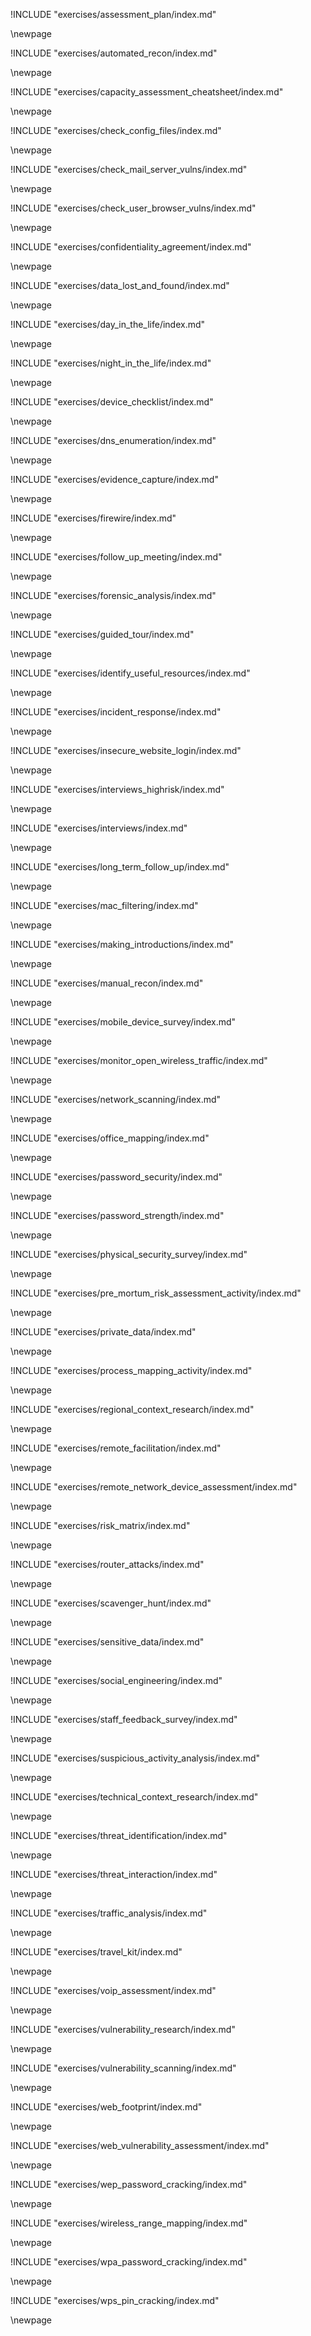 !INCLUDE "exercises/assessment_plan/index.md" 

\newpage


!INCLUDE "exercises/automated_recon/index.md" 

\newpage


!INCLUDE "exercises/capacity_assessment_cheatsheet/index.md" 

\newpage


!INCLUDE "exercises/check_config_files/index.md" 

\newpage


!INCLUDE "exercises/check_mail_server_vulns/index.md" 

\newpage


!INCLUDE "exercises/check_user_browser_vulns/index.md" 

\newpage


!INCLUDE "exercises/confidentiality_agreement/index.md" 

\newpage


!INCLUDE "exercises/data_lost_and_found/index.md" 

\newpage


!INCLUDE "exercises/day_in_the_life/index.md" 

\newpage


!INCLUDE "exercises/night_in_the_life/index.md" 

\newpage


!INCLUDE "exercises/device_checklist/index.md" 

\newpage


!INCLUDE "exercises/dns_enumeration/index.md" 

\newpage


!INCLUDE "exercises/evidence_capture/index.md" 

\newpage


!INCLUDE "exercises/firewire/index.md" 

\newpage


!INCLUDE "exercises/follow_up_meeting/index.md" 

\newpage


!INCLUDE "exercises/forensic_analysis/index.md" 

\newpage


!INCLUDE "exercises/guided_tour/index.md" 

\newpage


!INCLUDE "exercises/identify_useful_resources/index.md" 

\newpage


!INCLUDE "exercises/incident_response/index.md" 

\newpage


!INCLUDE "exercises/insecure_website_login/index.md" 

\newpage


!INCLUDE "exercises/interviews_highrisk/index.md" 

\newpage


!INCLUDE "exercises/interviews/index.md" 

\newpage


!INCLUDE "exercises/long_term_follow_up/index.md" 

\newpage


!INCLUDE "exercises/mac_filtering/index.md" 

\newpage


!INCLUDE "exercises/making_introductions/index.md" 

\newpage


!INCLUDE "exercises/manual_recon/index.md" 

\newpage


!INCLUDE "exercises/mobile_device_survey/index.md" 

\newpage


!INCLUDE "exercises/monitor_open_wireless_traffic/index.md" 

\newpage


!INCLUDE "exercises/network_scanning/index.md" 

\newpage


!INCLUDE "exercises/office_mapping/index.md" 

\newpage


!INCLUDE "exercises/password_security/index.md" 

\newpage


!INCLUDE "exercises/password_strength/index.md" 

\newpage


!INCLUDE "exercises/physical_security_survey/index.md" 

\newpage


!INCLUDE "exercises/pre_mortum_risk_assessment_activity/index.md" 

\newpage


!INCLUDE "exercises/private_data/index.md" 

\newpage


!INCLUDE "exercises/process_mapping_activity/index.md" 

\newpage


!INCLUDE "exercises/regional_context_research/index.md" 

\newpage


!INCLUDE "exercises/remote_facilitation/index.md" 

\newpage


!INCLUDE "exercises/remote_network_device_assessment/index.md" 

\newpage


!INCLUDE "exercises/risk_matrix/index.md" 

\newpage


!INCLUDE "exercises/router_attacks/index.md" 

\newpage


!INCLUDE "exercises/scavenger_hunt/index.md" 

\newpage


!INCLUDE "exercises/sensitive_data/index.md" 

\newpage


!INCLUDE "exercises/social_engineering/index.md" 

\newpage


!INCLUDE "exercises/staff_feedback_survey/index.md" 

\newpage


!INCLUDE "exercises/suspicious_activity_analysis/index.md" 

\newpage


!INCLUDE "exercises/technical_context_research/index.md" 

\newpage


!INCLUDE "exercises/threat_identification/index.md" 

\newpage


!INCLUDE "exercises/threat_interaction/index.md" 

\newpage


!INCLUDE "exercises/traffic_analysis/index.md" 

\newpage


!INCLUDE "exercises/travel_kit/index.md" 

\newpage


!INCLUDE "exercises/voip_assessment/index.md" 

\newpage


!INCLUDE "exercises/vulnerability_research/index.md" 

\newpage


!INCLUDE "exercises/vulnerability_scanning/index.md" 

\newpage


!INCLUDE "exercises/web_footprint/index.md" 

\newpage


!INCLUDE "exercises/web_vulnerability_assessment/index.md" 

\newpage


!INCLUDE "exercises/wep_password_cracking/index.md" 

\newpage


!INCLUDE "exercises/wireless_range_mapping/index.md" 

\newpage


!INCLUDE "exercises/wpa_password_cracking/index.md" 

\newpage


!INCLUDE "exercises/wps_pin_cracking/index.md" 

\newpage


